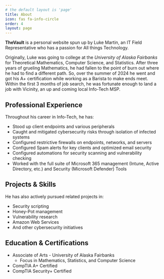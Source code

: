 ```yaml
---
# the default layout is 'page'
title: About
icon: fas fa-info-circle
order: 4
layout: page
---
```


**TheVault** is a personal website spun up by Luke Martin, an IT Field Representative who has a passion for All things Technology.

Originally, Luke was going to college at the *University of Alaska Fairbanks* for Theoretical Mathematics, Computer Science, and Statistics. After three years of grueling Mathematics, he had fallen to the point of burn out where he had to find a different path. So, over the summer of 2024 he went and got his A+ certification while working as a Barista to make ends meet. Within the first 3 months of job search, he was fortunate enough to land a job with Vicinity, an up and coming local Info-Tech MSP. 

## Professional Experience

Throughout his career in Info-Tech, he has:
 
- Stood up client endpoints and various peripherals 
- Caught and mitigated cybersecurity risks through isolation of infected systems
- Configured restrictive firewalls on endpoints, networks, and servers
- Configured Spam alerts for key clients and optimized email security
- Configured automations for security scanning and vulnerability checking
- Worked with the full suite of Microsoft 365 management (Intune, Active Directory, etc.) and Security (Microsoft Defender) Tools

## Projects & Skills

He has also actively pursued related projects in:
- Security scripting
- Honey-Pot management
- Vulnerability research
- Amazon Web Services
- And other cybersecurity initiatives

## Education & Certifications

- Associate of Arts - University of Alaska Fairbanks
  - Focus in Mathematics, Statistics, and Computer Science 
- CompTIA A+ Certified
- CompTIA Security+ Certified
